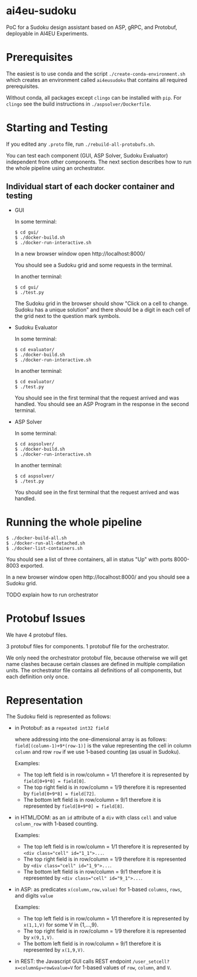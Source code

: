 # ai4eu-sudoku

PoC for a Sudoku design assistant based on ASP, gRPC, and Protobuf, deployable in AI4EU Experiments.

# Prerequisites

The easiest is to use conda and the script `./create-conda-environment.sh` which creates an environment called `ai4eusudoku` that contains all required prerequisites.

Without conda, all packages except `clingo` can be installed with `pip`. For `clingo` see the build instructions in `./aspsolver/Dockerfile`.

# Starting and Testing

If you edited any `.proto` file, run `./rebuild-all-protobufs.sh`.

You can test each component (GUI, ASP Solver, Sudoku Evaluator) independent from other components.
The next section describes how to run the whole pipeline using an orchestrator.

## Individual start of each docker container and testing

* GUI

  In some terminal:

  ```
  $ cd gui/
  $ ./docker-build.sh
  $ ./docker-run-interactive.sh
  ```

  In a new browser window open http://localhost:8000/

  You should see a Sudoku grid and some requests in the terminal.

  In another terminal:

  ```
  $ cd gui/
  $ ./test.py
  ```

  The Sudoku grid in the browser should show "Click on a cell to change. Sudoku has a unique solution" and there should be a digit in each cell of the grid next to the question mark symbols.

* Sudoku Evaluator

  In some terminal:

  ```
  $ cd evaluator/
  $ ./docker-build.sh
  $ ./docker-run-interactive.sh
  ```

  In another terminal:

  ```
  $ cd evaluator/
  $ ./test.py
  ```

  You should see in the first terminal that the request arrived and was handled.
  You should see an ASP Program in the response in the second terminal.

* ASP Solver

  In some terminal:

  ```
  $ cd aspsolver/
  $ ./docker-build.sh
  $ ./docker-run-interactive.sh
  ```

  In another terminal:

  ```
  $ cd aspsolver/
  $ ./test.py
  ```

  You should see in the first terminal that the request arrived and was handled.

# Running the whole pipeline

```
$ ./docker-build-all.sh
$ ./docker-run-all-detached.sh
$ ./docker-list-containers.sh
```

You should see a list of three containers, all in status "Up" with ports 8000-8003 exported.

In a new browser window open http://localhost:8000/ and you should see a Sudoku grid.

TODO explain how to run orchestrator

# Protobuf Issues

We have 4 protobuf files.

3 protobuf files for components.
1 protobuf file for the orchestrator.

We only need the orchestrator protobuf file, because otherwise we will get name clashes because certain classes are defined in multiple compilation units.
The orchestrator file contains all definitions of all components, but each definition only once.

# Representation

The Sudoku field is represented as follows:

* in Protobuf: as a `repeated int32 field`

  where addressing into the one-dimensional array is as follows: `field[(column-1)+9*(row-1)]` is the value representing the cell in column `column` and row `row` if we use 1-based counting (as usual in Sudoku).

  Examples:
  
  - The top left field is in row/column = 1/1 therefore it is represented by `field[0+9*0] = field[0]`.
  - The top right field is in row/column = 1/9 therefore it is represented by `field[0+9*8] = field[72]`.
  - The bottom left field is in row/column = 9/1 therefore it is represented by `field[8+9*0] = field[8]`.

* in HTML/DOM: as an `id` attribute of a `div` with class `cell` and value `column_row` with 1-based counting.

  Examples:

  - The top left field is in row/column = 1/1 therefore it is represented by `<div class="cell" id="1_1">...`.
  - The top right field is in row/column = 1/9 therefore it is represented by `<div class="cell" id="1_9">...`.
  - The bottom left field is in row/column = 9/1 therefore it is represented by `<div class="cell" id="9_1">...`.

* in ASP: as predicates `x(column,row,value)` for 1-based `columns`, `rows`, and digits `value`

  Examples:

  - The top left field is in row/column = 1/1 therefore it is represented by `x(1,1,V)` for some V in {1,...,9}.
  - The top right field is in row/column = 1/9 therefore it is represented by `x(9,1,V)`.
  - The bottom left field is in row/column = 9/1 therefore it is represented by `x(1,9,V)`.

* in REST: the Javascript GUI calls REST endpoint `/user_setcell?x=column&y=row&value=V` for 1-based values of `row`, `column`, and `V`.
